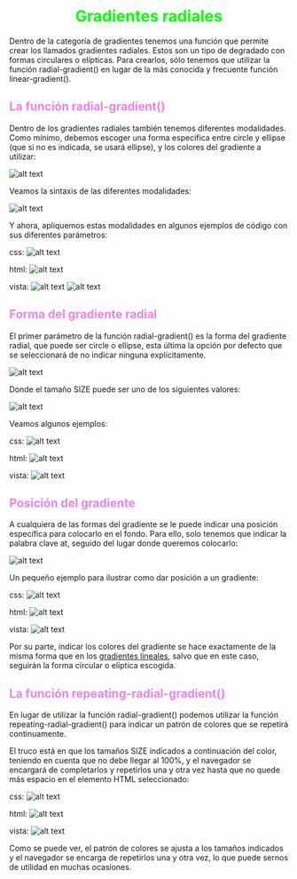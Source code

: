 # <span style="color:lime"><center>Gradientes radiales</center></span>

Dentro de la categoría de gradientes tenemos una función que permite crear los llamados gradientes radiales. Estos son un tipo de degradado con formas circulares o elípticas. Para crearlos, sólo tenemos que utilizar la función radial-gradient() en lugar de la más conocida y frecuente función linear-gradient().

## <span style="color:violet">La función radial-gradient()</span>
Dentro de los gradientes radiales también tenemos diferentes modalidades. Como mínimo, debemos escoger una forma específica entre circle y ellipse (que si no es indicada, se usará ellipse), y los colores del gradiente a utilizar:

![alt text](./imagenes-gradientes-radiales/radial-gradient.png)

Veamos la sintaxis de las diferentes modalidades:

![alt text](./imagenes-gradientes-radiales/image.png)

Y ahora, apliquemos estas modalidades en algunos ejemplos de código con sus diferentes parámetros:

css:
![alt text](./imagenes-gradientes-radiales/image-1.png)

html:
![alt text](./imagenes-gradientes-radiales/image-2.png)

vista:
![alt text](./imagenes-gradientes-radiales/image-3.png)
![alt text](./imagenes-gradientes-radiales/image-4.png)

## <span style="color:violet">Forma del gradiente radial</span>
El primer parámetro de la función radial-gradient() es la forma del gradiente radial, que puede ser circle o ellipse, esta última la opción por defecto que se seleccionará de no indicar ninguna explícitamente.

![alt text](./imagenes-gradientes-radiales/image-5.png)

Donde el tamaño SIZE puede ser uno de los siguientes valores:

![alt text](./imagenes-gradientes-radiales/image-6.png)

Veamos algunos ejemplos:

css:
![alt text](./imagenes-gradientes-radiales/image-7.png)

html:
![alt text](./imagenes-gradientes-radiales/image-8.png)

vista:
![alt text](./imagenes-gradientes-radiales/image-9.png)

## <span style="color:violet">Posición del gradiente</span>
A cualquiera de las formas del gradiente se le puede indicar una posición específica para colocarlo en el fondo. Para ello, solo tenemos que indicar la palabra clave at, seguido del lugar donde queremos colocarlo:

![alt text](./imagenes-gradientes-radiales/image-10.png)

Un pequeño ejemplo para ilustrar como dar posición a un gradiente:

css:
![alt text](./imagenes-gradientes-radiales/image-11.png)

html:
![alt text](./imagenes-gradientes-radiales/image-12.png)

vista:
![alt text](./imagenes-gradientes-radiales/image-13.png)

Por su parte, indicar los colores del gradiente se hace exactamente de la misma forma que en los [gradientes lineales](https://lenguajecss.com/css/gradientes/linear-gradient/), salvo que en este caso, seguirán la forma circular o elíptica escogida.

## <span style="color:violet">La función repeating-radial-gradient()</span>
En lugar de utilizar la función radial-gradient() podemos utilizar la función repeating-radial-gradient() para indicar un patrón de colores que se repetirá continuamente.

El truco está en que los tamaños SIZE indicados a continuación del color, teniendo en cuenta que no debe llegar al 100%, y el navegador se encargará de completarlos y repetirlos una y otra vez hasta que no quede más espacio en el elemento HTML seleccionado:

css:
![alt text](./imagenes-gradientes-radiales/image-14.png)

html:
![alt text](./imagenes-gradientes-radiales/image-15.png)

vista:
![alt text](./imagenes-gradientes-radiales/image-16.png)

Como se puede ver, el patrón de colores se ajusta a los tamaños indicados y el navegador se encarga de repetirlos una y otra vez, lo que puede sernos de utilidad en muchas ocasiones.